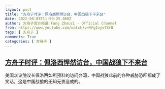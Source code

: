 ```yaml
---
layout: post
title: "方舟子时评：佩洛西悍然访台，中国战狼下不来台"
date: 2022-08-03T11:59:25.000Z
author: 方舟子官方频道 Fang Zhouzi - Official Channel
from: https://www.youtube.com/watch?v=VPgIvyvT8r8
tags: [ 方舟子 ]
comments: True
categories: [ 方舟子 ]
---
```

<!--1659527965000-->
[方舟子时评：佩洛西悍然访台，中国战狼下不来台](https://www.youtube.com/watch?v=VPgIvyvT8r8)
------

<div>
美国众议院议长佩洛西如所预料的访问台湾，中国战狼此前的各种威胁恐吓都成了笑话，这是中国战狼的无知无畏造成的。
</div>
